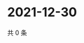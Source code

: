 # 2021-12-30

共 0 条

<!-- BEGIN WEIBO -->
<!-- 最后更新时间 Thu Dec 30 2021 07:14:43 GMT+0800 (China Standard Time) -->

<!-- END WEIBO -->
